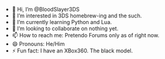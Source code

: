 - 👋 Hi, I’m @BloodSlayer3DS
- 👀 I’m interested in 3DS homebrew-ing and the such.
- 🌱 I’m currently learning Python and Lua.
- 💞️ I’m looking to collaborate on nothing yet.
- 📫 How to reach me: Pretendo Forums only as of right now.
- 😄 Pronouns: He/Him
- ⚡ Fun fact: I have an XBox360. The black model.

<!---
BloodSlayer3DS/BloodSlayer3DS is a ✨ special ✨ repository because its `README.md` (this file) appears on your GitHub profile.
You can click the Preview link to take a look at your changes.
--->
